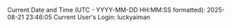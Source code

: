 Current Date and Time (UTC - YYYY-MM-DD HH:MM:SS formatted): 2025-08-21 23:46:05
Current User's Login: luckyaiman
